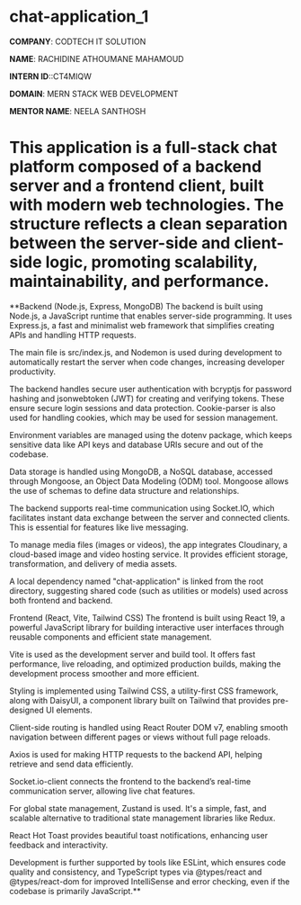 # chat-application_1

**COMPANY**: CODTECH IT SOLUTION

**NAME**: RACHIDINE ATHOUMANE MAHAMOUD

**INTERN ID**::CT4MIQW

**DOMAIN**: MERN STACK WEB DEVELOPMENT

**MENTOR NAME**: NEELA SANTHOSH

# This application is a full-stack chat platform composed of a backend server and a frontend client, built with modern web technologies. The structure reflects a clean separation between the server-side and client-side logic, promoting scalability, maintainability, and performance.

**Backend (Node.js, Express, MongoDB)
The backend is built using Node.js, a JavaScript runtime that enables server-side programming. It uses Express.js, a fast and minimalist web framework that simplifies creating APIs and handling HTTP requests.

The main file is src/index.js, and Nodemon is used during development to automatically restart the server when code changes, increasing developer productivity.

The backend handles secure user authentication with bcryptjs for password hashing and jsonwebtoken (JWT) for creating and verifying tokens. These ensure secure login sessions and data protection. Cookie-parser is also used for handling cookies, which may be used for session management.

Environment variables are managed using the dotenv package, which keeps sensitive data like API keys and database URIs secure and out of the codebase.

Data storage is handled using MongoDB, a NoSQL database, accessed through Mongoose, an Object Data Modeling (ODM) tool. Mongoose allows the use of schemas to define data structure and relationships.

The backend supports real-time communication using Socket.IO, which facilitates instant data exchange between the server and connected clients. This is essential for features like live messaging.

To manage media files (images or videos), the app integrates Cloudinary, a cloud-based image and video hosting service. It provides efficient storage, transformation, and delivery of media assets.

A local dependency named "chat-application" is linked from the root directory, suggesting shared code (such as utilities or models) used across both frontend and backend.

Frontend (React, Vite, Tailwind CSS)
The frontend is built using React 19, a powerful JavaScript library for building interactive user interfaces through reusable components and efficient state management.

Vite is used as the development server and build tool. It offers fast performance, live reloading, and optimized production builds, making the development process smoother and more efficient.

Styling is implemented using Tailwind CSS, a utility-first CSS framework, along with DaisyUI, a component library built on Tailwind that provides pre-designed UI elements.

Client-side routing is handled using React Router DOM v7, enabling smooth navigation between different pages or views without full page reloads.

Axios is used for making HTTP requests to the backend API, helping retrieve and send data efficiently.

Socket.io-client connects the frontend to the backend’s real-time communication server, allowing live chat features.

For global state management, Zustand is used. It's a simple, fast, and scalable alternative to traditional state management libraries like Redux.

React Hot Toast provides beautiful toast notifications, enhancing user feedback and interactivity.

Development is further supported by tools like ESLint, which ensures code quality and consistency, and TypeScript types via @types/react and @types/react-dom for improved IntelliSense and error checking, even if the codebase is primarily JavaScript.**


